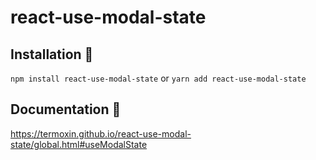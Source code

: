 # react-use-modal-state

## Installation 🔧

`npm install react-use-modal-state` or `yarn add react-use-modal-state`

## Documentation 📑

https://termoxin.github.io/react-use-modal-state/global.html#useModalState
